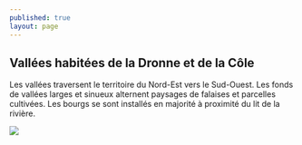 ```yaml
---
published: true
layout: page
---
```

## Vallées habitées de la Dronne et de la Côle

Les vallées traversent le territoire du Nord-Est vers le Sud-Ouest. Les fonds de vallées larges et sinueux alternent paysages de falaises et parcelles cultivées. Les bourgs se sont installés en majorité à proximité du lit de la rivière.

![]({{site.baseurl}}/data/images/3/architecture/03_ARCHITECTURE_BLOC5.jpg)
